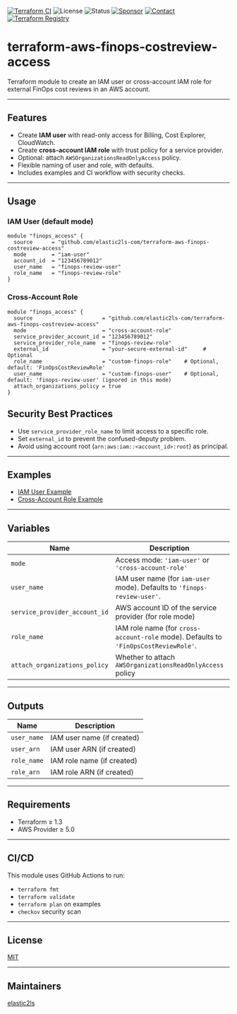 [![Terraform CI](https://github.com/elastic2ls-com/terraform-aws-finops-costreview-access/actions/workflows/terraform.yml/badge.svg)](https://github.com/elastic2ls-com/terraform-aws-finops-costreview-access/actions)
![License]([https://img.shields.io/badge/license-Apache-brightgreen?logo=apache](https://img.shields.io/badge/license-MIT-brightgreen?logo=mit))
![Status](https://img.shields.io/badge/status-active-brightgreen.svg?logo=git)
[![Sponsor](https://img.shields.io/badge/sponsors-AlexanderWiechert-blue.svg?logo=github-sponsors)](https://github.com/sponsors/AlexanderWiechert/)
[![Contact](https://img.shields.io/badge/follow-@Elastic2lscom-blue.svg?logo=facebook&style=social)](https://www.facebook.com/Elastic2lscom-241339337786673/)
[![Terraform Registry](https://img.shields.io/badge/download-blue.svg?logo=terraform&style=social)](https://registry.terraform.io/modules/elastic2ls-com/finops-costreview-access/aws/latest)

# terraform-aws-finops-costreview-access


Terraform module to create an IAM user or cross-account IAM role for external FinOps cost reviews in an AWS account.

---

## Features

- Create **IAM user** with read-only access for Billing, Cost Explorer, CloudWatch.
- Create **cross-account IAM role** with trust policy for a service provider.
- Optional: attach `AWSOrganizationsReadOnlyAccess` policy.
- Flexible naming of user and role, with defaults.
- Includes examples and CI workflow with security checks.

---

## Usage

### IAM User (default mode)

```hcl
module "finops_access" {
  source      = "github.com/elastic2ls-com/terraform-aws-finops-costreview-access"
  mode        = "iam-user"
  account_id  = "123456789012"
  user_name   = "finops-review-user"
  role_name   = "finops-review-role"
}
```

### Cross-Account Role

```hcl
module "finops_access" {
  source                      = "github.com/elastic2ls-com/terraform-aws-finops-costreview-access"
  mode                        = "cross-account-role"
  service_provider_account_id = "123456789012"
  service_provider_role_name  = "finops-review-role"
  external_id                 = "your-secure-external-id"     # Optional
  role_name                   = "custom-finops-role"    # Optional, default: 'FinOpsCostReviewRole'
  user_name                   = "custom-finops-user"    # Optional, default: 'finops-review-user' (ignored in this mode)
  attach_organizations_policy = true
}
```

## Security Best Practices

- Use `service_provider_role_name` to limit access to a specific role.
- Set `external_id` to prevent the confused-deputy problem.
- Avoid using account root (`arn:aws:iam::<account_id>:root`) as principal.

---

## Examples

- [IAM User Example](./examples/iam-user/main.tf)
- [Cross-Account Role Example](./examples/cross-account-role/main.tf)

---

## Variables

| Name                        | Description                                                         | Type    | Default                  |
|-----------------------------|---------------------------------------------------------------------|---------|--------------------------|
| `mode`                     | Access mode: `'iam-user'` or `'cross-account-role'`                | string  | `"iam-user"`           |
| `user_name`                | IAM user name (for `iam-user` mode). Defaults to `'finops-review-user'`. | string  | `"finops-review-user"` |
| `service_provider_account_id` | AWS account ID of the service provider (for role mode)           | string  | `""`                  |
| `role_name`                | IAM role name (for `cross-account-role` mode). Defaults to `'FinOpsCostReviewRole'`. | string  | `"FinOpsCostReviewRole"` |
| `attach_organizations_policy` | Whether to attach `AWSOrganizationsReadOnlyAccess` policy        | bool    | `false`               |

---

## Outputs

| Name       | Description                      |
|------------|----------------------------------|
| `user_name` | IAM user name (if created)      |
| `user_arn`  | IAM user ARN (if created)       |
| `role_name` | IAM role name (if created)      |
| `role_arn`  | IAM role ARN (if created)       |

---

## Requirements

- Terraform ≥ 1.3
- AWS Provider ≥ 5.0

---

## CI/CD

This module uses GitHub Actions to run:
- `terraform fmt`
- `terraform validate`
- `terraform plan` on examples
- `checkov` security scan

---

## License

[MIT](./LICENSE)

---

## Maintainers

[elastic2ls](https://github.com/elastic2ls-com)
